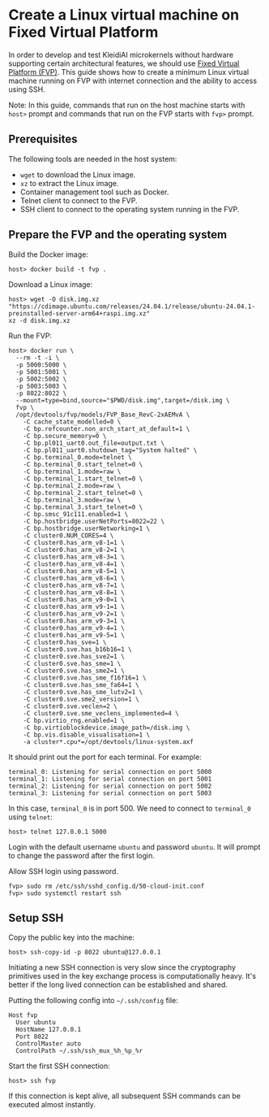 <!--
    SPDX-FileCopyrightText: Copyright 2024 Arm Limited and/or its affiliates <open-source-office@arm.com>

    SPDX-License-Identifier: Apache-2.0
-->

# Create a Linux virtual machine on Fixed Virtual Platform

In order to develop and test KleidiAI microkernels without hardware supporting certain architectural features, we should use [Fixed Virtual Platform (FVP)](https://developer.arm.com/Tools%20and%20Software/Fixed%20Virtual%20Platforms). This guide shows how to create a minimum Linux virtual machine running on FVP with internet connection and the ability to access using SSH.

Note: In this guide, commands that run on the host machine starts with `host>` prompt and commands that run on the FVP starts with `fvp>` prompt.

## Prerequisites

The following tools are needed in the host system:

- `wget` to download the Linux image.
- `xz` to extract the Linux image.
- Container management tool such as Docker.
- Telnet client to connect to the FVP.
- SSH client to connect to the operating system running in the FVP.

## Prepare the FVP and the operating system

Build the Docker image:

```
host> docker build -t fvp .
```

Download a Linux image:

```
host> wget -O disk.img.xz "https://cdimage.ubuntu.com/releases/24.04.1/release/ubuntu-24.04.1-preinstalled-server-arm64+raspi.img.xz"
xz -d disk.img.xz
```

Run the FVP:

```
host> docker run \
  --rm -t -i \
  -p 5000:5000 \
  -p 5001:5001 \
  -p 5002:5002 \
  -p 5003:5003 \
  -p 8022:8022 \
  --mount=type=bind,source="$PWD/disk.img",target=/disk.img \
  fvp \
  /opt/devtools/fvp/models/FVP_Base_RevC-2xAEMvA \
    -C cache_state_modelled=0 \
    -C bp.refcounter.non_arch_start_at_default=1 \
    -C bp.secure_memory=0 \
    -C bp.pl011_uart0.out_file=output.txt \
    -C bp.pl011_uart0.shutdown_tag="System halted" \
    -C bp.terminal_0.mode=telnet \
    -C bp.terminal_0.start_telnet=0 \
    -C bp.terminal_1.mode=raw \
    -C bp.terminal_1.start_telnet=0 \
    -C bp.terminal_2.mode=raw \
    -C bp.terminal_2.start_telnet=0 \
    -C bp.terminal_3.mode=raw \
    -C bp.terminal_3.start_telnet=0 \
    -C bp.smsc_91c111.enabled=1 \
    -C bp.hostbridge.userNetPorts=8022=22 \
    -C bp.hostbridge.userNetworking=1 \
    -C cluster0.NUM_CORES=4 \
    -C cluster0.has_arm_v8-1=1 \
    -C cluster0.has_arm_v8-2=1 \
    -C cluster0.has_arm_v8-3=1 \
    -C cluster0.has_arm_v8-4=1 \
    -C cluster0.has_arm_v8-5=1 \
    -C cluster0.has_arm_v8-6=1 \
    -C cluster0.has_arm_v8-7=1 \
    -C cluster0.has_arm_v8-8=1 \
    -C cluster0.has_arm_v9-0=1 \
    -C cluster0.has_arm_v9-1=1 \
    -C cluster0.has_arm_v9-2=1 \
    -C cluster0.has_arm_v9-3=1 \
    -C cluster0.has_arm_v9-4=1 \
    -C cluster0.has_arm_v9-5=1 \
    -C cluster0.has_sve=1 \
    -C cluster0.sve.has_b16b16=1 \
    -C cluster0.sve.has_sve2=1 \
    -C cluster0.sve.has_sme=1 \
    -C cluster0.sve.has_sme2=1 \
    -C cluster0.sve.has_sme_f16f16=1 \
    -C cluster0.sve.has_sme_fa64=1 \
    -C cluster0.sve.has_sme_lutv2=1 \
    -C cluster0.sve.sme2_version=1 \
    -C cluster0.sve.veclen=2 \
    -C cluster0.sve.sme_veclens_implemented=4 \
    -C bp.virtio_rng.enabled=1 \
    -C bp.virtioblockdevice.image_path=/disk.img \
    -C bp.vis.disable_visualisation=1 \
    -a cluster*.cpu*=/opt/devtools/linux-system.axf
```

It should print out the port for each terminal. For example:

```
terminal_0: Listening for serial connection on port 5000
terminal_1: Listening for serial connection on port 5001
terminal_2: Listening for serial connection on port 5002
terminal_3: Listening for serial connection on port 5003
```

In this case, `terminal_0` is in port 500.
We need to connect to `terminal_0` using `telnet`:

```
host> telnet 127.0.0.1 5000
```

Login with the default username `ubuntu` and password `ubuntu`.
It will prompt to change the password after the first login.

Allow SSH login using password.

```
fvp> sudo rm /etc/ssh/sshd_config.d/50-cloud-init.conf
fvp> sudo systemctl restart ssh
```

## Setup SSH

Copy the public key into the machine:

```
host> ssh-copy-id -p 8022 ubuntu@127.0.0.1
```

Initiating a new SSH connection is very slow since the cryptography primitives used in the key exchange process is computationally heavy.
It's better if the long lived connection can be established and shared.

Putting the following config into `~/.ssh/config` file:

```
Host fvp
  User ubuntu
  HostName 127.0.0.1
  Port 8022
  ControlMaster auto
  ControlPath ~/.ssh/ssh_mux_%h_%p_%r
```

Start the first SSH connection:

```
host> ssh fvp
```

If this connection is kept alive, all subsequent SSH commands can be executed almost instantly.
